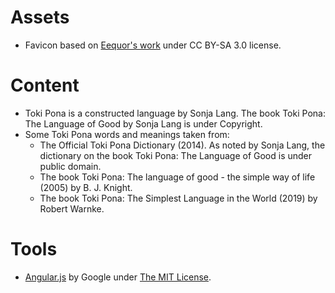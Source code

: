 # Assets

- Favicon based on [Eequor's work](https://commons.wikimedia.org/wiki/File:Toki_pona.svg) under CC BY-SA 3.0 license.

# Content

- Toki Pona is a constructed language by Sonja Lang. The book Toki Pona: The Language of Good by Sonja Lang is under Copyright.
- Some Toki Pona words and meanings taken from:
    - The Official Toki Pona Dictionary (2014). As noted by Sonja Lang, the dictionary on the book Toki Pona: The Language of Good is under public domain.
    - The book Toki Pona: The language of good - the simple way of life (2005) by B. J. Knight.
    - The book Toki Pona: The Simplest Language in the World (2019) by Robert Warnke.

# Tools

- [Angular.js](https://angularjs.org/) by Google under [The MIT License](https://github.com/angular/angular.js/blob/master/LICENSE).
